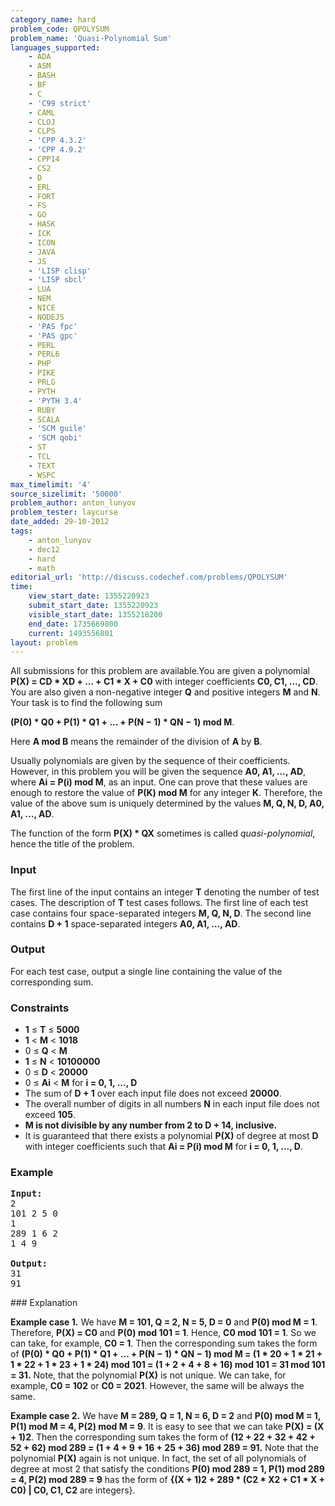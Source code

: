 ```yaml
---
category_name: hard
problem_code: QPOLYSUM
problem_name: 'Quasi-Polynomial Sum'
languages_supported:
    - ADA
    - ASM
    - BASH
    - BF
    - C
    - 'C99 strict'
    - CAML
    - CLOJ
    - CLPS
    - 'CPP 4.3.2'
    - 'CPP 4.9.2'
    - CPP14
    - CS2
    - D
    - ERL
    - FORT
    - FS
    - GO
    - HASK
    - ICK
    - ICON
    - JAVA
    - JS
    - 'LISP clisp'
    - 'LISP sbcl'
    - LUA
    - NEM
    - NICE
    - NODEJS
    - 'PAS fpc'
    - 'PAS gpc'
    - PERL
    - PERL6
    - PHP
    - PIKE
    - PRLG
    - PYTH
    - 'PYTH 3.4'
    - RUBY
    - SCALA
    - 'SCM guile'
    - 'SCM qobi'
    - ST
    - TCL
    - TEXT
    - WSPC
max_timelimit: '4'
source_sizelimit: '50000'
problem_author: anton_lunyov
problem_tester: laycurse
date_added: 29-10-2012
tags:
    - anton_lunyov
    - dec12
    - hard
    - math
editorial_url: 'http://discuss.codechef.com/problems/QPOLYSUM'
time:
    view_start_date: 1355220923
    submit_start_date: 1355220923
    visible_start_date: 1355218200
    end_date: 1735669800
    current: 1493556801
layout: problem
---
```

All submissions for this problem are available.You are given a polynomial **P(X) = CD \* XD + ... + C1 \* X + C0** with integer coefficients **C0, C1, ..., CD**. You are also given a non-negative integer **Q** and positive integers **M** and **N**. Your task is to find the following sum

 **(P(0) \* Q0 + P(1) \* Q1 + ... + P(N − 1) \* QN − 1) mod M**.

Here **A mod B** means the remainder of the division of **A** by **B**.

Usually polynomials are given by the sequence of their coefficients. However, in this problem you will be given the sequence **A0, A1, ..., AD**, where **Ai = P(i) mod M**, as an input. One can prove that these values are enough to restore the value of **P(K) mod M** for any integer **K**. Therefore, the value of the above sum is uniquely determined by the values **M, Q, N, D, A0, A1, ..., AD**.

The function of the form **P(X) \* QX** sometimes is called _quasi-polynomial_, hence the title of the problem.

### Input

The first line of the input contains an integer **T** denoting the number of test cases. The description of **T** test cases follows. The first line of each test case contains four space-separated integers **M, Q, N, D**. The second line contains **D + 1** space-separated integers  **A0, A1, ..., AD**.

### Output

For each test case, output a single line containing the value of the corresponding sum.

### Constraints

- **1** ≤ **T** ≤ **5000**
- **1** < **M** < **1018**
- 0 ≤ **Q** < **M**
- **1** ≤ **N** < **10100000**
- 0 ≤ **D** < **20000**
- 0 ≤ **Ai** < **M** for **i = 0, 1, ..., D**
- The sum of **D + 1** over each input file does not exceed **20000**.
- The overall number of digits in all numbers **N** in each input file does not exceed **105**.
- ****M** is not divisible by any number from **2** to **D + 14**, inclusive.**
- It is guaranteed that there exists a polynomial **P(X)** of degree at most **D** with integer coefficients such that **Ai = P(i) mod M** for **i = 0, 1, ..., D**.

### Example

<pre>
<b>Input:</b>
2
101 2 5 0
1
289 1 6 2
1 4 9

<b>Output:</b>
31
91
</pre>### Explanation

**Example case 1.** We have **M = 101, Q = 2, N = 5, D = 0** and **P(0) mod M = 1**. Therefore, **P(X) = C0** and **P(0) mod 101 = 1**. Hence,  **C0 mod 101 = 1**. So we can take, for example, **C0 = 1**. Then the corresponding sum takes the form of **(P(0) \* Q0 + P(1) \* Q1 + ... + P(N − 1) \* QN − 1) mod M = (1 \* 20 + 1 \* 21 + 1 \* 22 + 1 \* 23 + 1 \* 24) mod 101 = (1 + 2 + 4 + 8 + 16) mod 101 = 31 mod 101 = 31.** Note, that the polynomial **P(X)** is not unique. We can take, for example, **C0 = 102** or **C0 = 2021**. However, the same will be always the same.

**Example case 2.** We have **M = 289, Q = 1, N = 6, D = 2** and **P(0) mod M = 1, P(1) mod M = 4, P(2) mod M = 9**. It is easy to see that we can take **P(X) = (X + 1)2**. Then the corresponding sum takes the form of **(12 + 22 + 32 + 42 + 52 + 62) mod 289 = (1 + 4 + 9 + 16 + 25 + 36) mod 289 = 91.** Note that the polynomial **P(X)** again is not unique. In fact, the set of all polynomials of degree at most 2 that satisfy the conditions **P(0) mod 289 = 1, P(1) mod 289 = 4, P(2) mod 289 = 9** has the form of **{(X + 1)2 + 289 \* (C2 \* X2 + C1 \* X + C0) | C0, C1, C2** are integers}.
